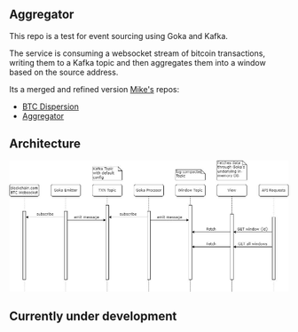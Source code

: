 ## Aggregator

This repo is a test for event sourcing using Goka and Kafka.

The service is consuming a websocket stream of bitcoin transactions, writing them to a Kafka topic and then aggregates them into a window based on the source address.

Its a merged and refined version [Mike's](https://github.com/mikedewar) repos:
- [BTC Dispersion](https://github.com/mikedewar/btcDispersion)
- [Aggregator](https://github.com/mikedewar/aggregator)



## Architecture
![Flow Diagram](docs/flowDiagram.jpg)


## Currently under development